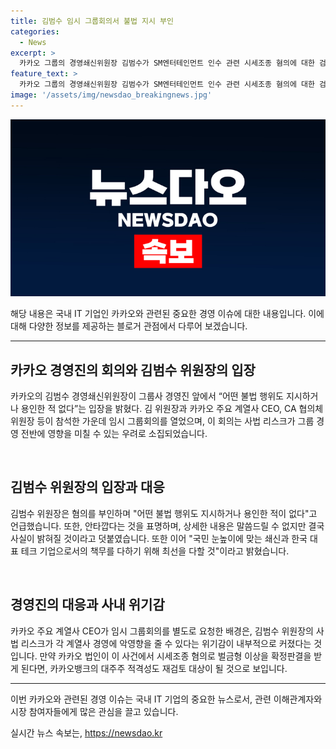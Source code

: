 ```yaml
---
title: 김범수 임시 그룹회의서 불법 지시 부인
categories:
  - News
excerpt: >
  카카오 그룹의 경영쇄신위원장 김범수가 SM엔터테인먼트 인수 관련 시세조종 혐의에 대한 검찰의 구속영장을 부인하며 어떤 불법 행위도 지시하거나 용인한 적 없다고 주장했습니다. 카카오는 이에 대한 사법 리스크로부터 그룹 경영에 영향을 끼칠 우려를 고려해 임시 그룹회의를 열었으며, 김 위원장은 회의에서 쇄신과 혁신에 노력한다는 의지를 밝혔습니다. 또한, 시세조종 혐의에 대한 구속영장을 앞두고 22일에 심사가 예정되어 있으며, 이 사건이 카카오 법인에 부정적 영향을 미칠 수 있음에 대한 우려가 표현되고 있습니다.
feature_text: >
  카카오 그룹의 경영쇄신위원장 김범수가 SM엔터테인먼트 인수 관련 시세조종 혐의에 대한 검찰의 구속영장을 부인하며 어떤 불법 행위도 지시하거나 용인한 적 없다고 주장했습니다. 카카오는 이에 대한 사법 리스크로부터 그룹 경영에 영향을 끼칠 우려를 고려해 임시 그룹회의를 열었으며, 김 위원장은 회의에서 쇄신과 혁신에 노력한다는 의지를 밝혔습니다. 또한, 시세조종 혐의에 대한 구속영장을 앞두고 22일에 심사가 예정되어 있으며, 이 사건이 카카오 법인에 부정적 영향을 미칠 수 있음에 대한 우려가 표현되고 있습니다.
image: '/assets/img/newsdao_breakingnews.jpg'
---
```


<p><img src="/assets/img/newsdao_breakingnews.jpg" alt="implanttips 속보" /></p>

<p>해당 내용은 국내 IT 기업인 카카오와 관련된 중요한 경영 이슈에 대한 내용입니다. 이에 대해 다양한 정보를 제공하는 블로거 관점에서 다루어 보겠습니다.</p>

<hr />

<h2 data-ke-size="size26">카카오 경영진의 회의와 김범수 위원장의 입장</h2>

<p>카카오의 김범수 경영쇄신위원장이 그룹사 경영진 앞에서 “어떤 불법 행위도 지시하거나 용인한 적 없다”는 입장을 밝혔다. 김 위원장과 카카오 주요 계열사 CEO, CA 협의체 위원장 등이 참석한 가운데 임시 그룹회의를 열었으며, 이 회의는 사법 리스크가 그룹 경영 전반에 영향을 미칠 수 있는 우려로 소집되었습니다.</p>

<p data-ke-size="size16">&nbsp;</p>

<h2 data-ke-size="size26">김범수 위원장의 입장과 대응</h2>

<p>김범수 위원장은 혐의를 부인하며 "어떤 불법 행위도 지시하거나 용인한 적이 없다"고 언급했습니다. 또한, 안타깝다는 것을 표명하며, 상세한 내용은 말씀드릴 수 없지만 결국 사실이 밝혀질 것이라고 덧붙였습니다. 또한 이어 "국민 눈높이에 맞는 쇄신과 한국 대표 테크 기업으로서의 책무를 다하기 위해 최선을 다할 것"이라고 밝혔습니다.</p>

<p data-ke-size="size16">&nbsp;</p>

<h2 data-ke-size="size26">경영진의 대응과 사내 위기감</h2>

<p>카카오 주요 계열사 CEO가 임시 그룹회의를 별도로 요청한 배경은, 김범수 위원장의 사법 리스크가 각 계열사 경영에 악영향을 줄 수 있다는 위기감이 내부적으로 커졌다는 것입니다. 만약 카카오 법인이 이 사건에서 시세조종 혐의로 벌금형 이상을 확정판결을 받게 된다면, 카카오뱅크의 대주주 적격성도 재검토 대상이 될 것으로 보입니다.</p>

<hr />

<p>이번 카카오와 관련된 경영 이슈는 국내 IT 기업의 중요한 뉴스로서, 관련 이해관계자와 시장 참여자들에게 많은 관심을 끌고 있습니다.</p>
실시간 뉴스 속보는, <a href="https://newsdao.kr" rel="dofollow">https://newsdao.kr</a>


